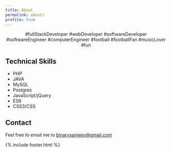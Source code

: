 ```yaml
---
title: About
permalink: about/
profile: true
---
```


<center>#fullStackDeveloper #webDeveloper #softwareDeveloper #softwareEngineer #computerEngineer #football #footballFan #musicLover #fun</center>

## Technical Skills

* PHP
* JAVA
* MySQL
* Postgres
* JavaScript/jQuery
* ES6
* CSS3/CSS

## Contact
Feel free to email me to binarysanjeev@gmail.com

{% include footer.html %}
